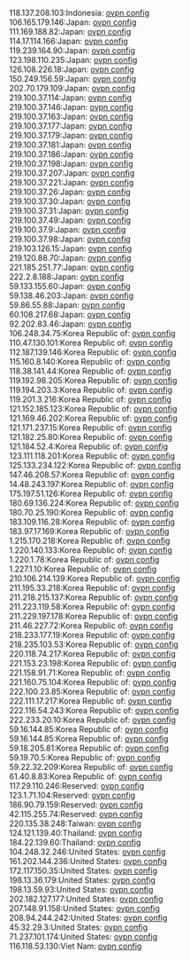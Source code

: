 118.137.208.103:Indonesia: [ovpn config](vpn/118_137_208_103.ovpn)  
106.165.179.146:Japan: [ovpn config](vpn/106_165_179_146.ovpn)  
111.169.188.82:Japan: [ovpn config](vpn/111_169_188_82.ovpn)  
114.17.114.166:Japan: [ovpn config](vpn/114_17_114_166.ovpn)  
119.239.164.90:Japan: [ovpn config](vpn/119_239_164_90.ovpn)  
123.198.110.235:Japan: [ovpn config](vpn/123_198_110_235.ovpn)  
126.108.226.18:Japan: [ovpn config](vpn/126_108_226_18.ovpn)  
150.249.156.59:Japan: [ovpn config](vpn/150_249_156_59.ovpn)  
202.70.179.109:Japan: [ovpn config](vpn/202_70_179_109.ovpn)  
219.100.37.114:Japan: [ovpn config](vpn/219_100_37_114.ovpn)  
219.100.37.146:Japan: [ovpn config](vpn/219_100_37_146.ovpn)  
219.100.37.163:Japan: [ovpn config](vpn/219_100_37_163.ovpn)  
219.100.37.177:Japan: [ovpn config](vpn/219_100_37_177.ovpn)  
219.100.37.179:Japan: [ovpn config](vpn/219_100_37_179.ovpn)  
219.100.37.181:Japan: [ovpn config](vpn/219_100_37_181.ovpn)  
219.100.37.186:Japan: [ovpn config](vpn/219_100_37_186.ovpn)  
219.100.37.198:Japan: [ovpn config](vpn/219_100_37_198.ovpn)  
219.100.37.207:Japan: [ovpn config](vpn/219_100_37_207.ovpn)  
219.100.37.221:Japan: [ovpn config](vpn/219_100_37_221.ovpn)  
219.100.37.26:Japan: [ovpn config](vpn/219_100_37_26.ovpn)  
219.100.37.30:Japan: [ovpn config](vpn/219_100_37_30.ovpn)  
219.100.37.31:Japan: [ovpn config](vpn/219_100_37_31.ovpn)  
219.100.37.49:Japan: [ovpn config](vpn/219_100_37_49.ovpn)  
219.100.37.9:Japan: [ovpn config](vpn/219_100_37_9.ovpn)  
219.100.37.98:Japan: [ovpn config](vpn/219_100_37_98.ovpn)  
219.103.126.15:Japan: [ovpn config](vpn/219_103_126_15.ovpn)  
219.120.88.70:Japan: [ovpn config](vpn/219_120_88_70.ovpn)  
221.185.251.77:Japan: [ovpn config](vpn/221_185_251_77.ovpn)  
222.2.8.188:Japan: [ovpn config](vpn/222_2_8_188.ovpn)  
59.133.155.60:Japan: [ovpn config](vpn/59_133_155_60.ovpn)  
59.138.46.203:Japan: [ovpn config](vpn/59_138_46_203.ovpn)  
59.86.55.88:Japan: [ovpn config](vpn/59_86_55_88.ovpn)  
60.108.217.68:Japan: [ovpn config](vpn/60_108_217_68.ovpn)  
92.202.83.46:Japan: [ovpn config](vpn/92_202_83_46.ovpn)  
106.248.34.75:Korea Republic of: [ovpn config](vpn/106_248_34_75.ovpn)  
110.47.130.101:Korea Republic of: [ovpn config](vpn/110_47_130_101.ovpn)  
112.187.139.146:Korea Republic of: [ovpn config](vpn/112_187_139_146.ovpn)  
115.160.8.140:Korea Republic of: [ovpn config](vpn/115_160_8_140.ovpn)  
118.38.141.44:Korea Republic of: [ovpn config](vpn/118_38_141_44.ovpn)  
119.192.98.205:Korea Republic of: [ovpn config](vpn/119_192_98_205.ovpn)  
119.194.203.3:Korea Republic of: [ovpn config](vpn/119_194_203_3.ovpn)  
119.201.3.216:Korea Republic of: [ovpn config](vpn/119_201_3_216.ovpn)  
121.152.185.123:Korea Republic of: [ovpn config](vpn/121_152_185_123.ovpn)  
121.169.46.202:Korea Republic of: [ovpn config](vpn/121_169_46_202.ovpn)  
121.171.237.15:Korea Republic of: [ovpn config](vpn/121_171_237_15.ovpn)  
121.182.25.80:Korea Republic of: [ovpn config](vpn/121_182_25_80.ovpn)  
121.184.52.4:Korea Republic of: [ovpn config](vpn/121_184_52_4.ovpn)  
123.111.118.201:Korea Republic of: [ovpn config](vpn/123_111_118_201.ovpn)  
125.133.234.122:Korea Republic of: [ovpn config](vpn/125_133_234_122.ovpn)  
147.46.208.57:Korea Republic of: [ovpn config](vpn/147_46_208_57.ovpn)  
14.48.243.197:Korea Republic of: [ovpn config](vpn/14_48_243_197.ovpn)  
175.197.51.126:Korea Republic of: [ovpn config](vpn/175_197_51_126.ovpn)  
180.69.136.224:Korea Republic of: [ovpn config](vpn/180_69_136_224.ovpn)  
180.70.25.190:Korea Republic of: [ovpn config](vpn/180_70_25_190.ovpn)  
183.109.116.28:Korea Republic of: [ovpn config](vpn/183_109_116_28.ovpn)  
183.97.17.169:Korea Republic of: [ovpn config](vpn/183_97_17_169.ovpn)  
1.215.170.218:Korea Republic of: [ovpn config](vpn/1_215_170_218.ovpn)  
1.220.140.133:Korea Republic of: [ovpn config](vpn/1_220_140_133.ovpn)  
1.220.1.78:Korea Republic of: [ovpn config](vpn/1_220_1_78.ovpn)  
1.227.1.10:Korea Republic of: [ovpn config](vpn/1_227_1_10.ovpn)  
210.106.214.139:Korea Republic of: [ovpn config](vpn/210_106_214_139.ovpn)  
211.195.33.218:Korea Republic of: [ovpn config](vpn/211_195_33_218.ovpn)  
211.218.215.137:Korea Republic of: [ovpn config](vpn/211_218_215_137.ovpn)  
211.223.119.58:Korea Republic of: [ovpn config](vpn/211_223_119_58.ovpn)  
211.229.197.178:Korea Republic of: [ovpn config](vpn/211_229_197_178.ovpn)  
211.46.227.72:Korea Republic of: [ovpn config](vpn/211_46_227_72.ovpn)  
218.233.177.19:Korea Republic of: [ovpn config](vpn/218_233_177_19.ovpn)  
218.235.103.53:Korea Republic of: [ovpn config](vpn/218_235_103_53.ovpn)  
220.118.74.217:Korea Republic of: [ovpn config](vpn/220_118_74_217.ovpn)  
221.153.23.198:Korea Republic of: [ovpn config](vpn/221_153_23_198.ovpn)  
221.158.91.71:Korea Republic of: [ovpn config](vpn/221_158_91_71.ovpn)  
221.160.75.104:Korea Republic of: [ovpn config](vpn/221_160_75_104.ovpn)  
222.100.23.85:Korea Republic of: [ovpn config](vpn/222_100_23_85.ovpn)  
222.111.17.217:Korea Republic of: [ovpn config](vpn/222_111_17_217.ovpn)  
222.116.54.243:Korea Republic of: [ovpn config](vpn/222_116_54_243.ovpn)  
222.233.20.10:Korea Republic of: [ovpn config](vpn/222_233_20_10.ovpn)  
59.16.144.85:Korea Republic of: [ovpn config](vpn/59_16_144_85.ovpn)  
59.16.144.85:Korea Republic of: [ovpn config](vpn/59_16_144_85.ovpn)  
59.18.205.81:Korea Republic of: [ovpn config](vpn/59_18_205_81.ovpn)  
59.19.70.5:Korea Republic of: [ovpn config](vpn/59_19_70_5.ovpn)  
59.22.32.209:Korea Republic of: [ovpn config](vpn/59_22_32_209.ovpn)  
61.40.8.83:Korea Republic of: [ovpn config](vpn/61_40_8_83.ovpn)  
117.29.110.246:Reserved: [ovpn config](vpn/117_29_110_246.ovpn)  
123.1.71.104:Reserved: [ovpn config](vpn/123_1_71_104.ovpn)  
186.90.79.159:Reserved: [ovpn config](vpn/186_90_79_159.ovpn)  
42.115.255.74:Reserved: [ovpn config](vpn/42_115_255_74.ovpn)  
220.135.38.248:Taiwan: [ovpn config](vpn/220_135_38_248.ovpn)  
124.121.139.40:Thailand: [ovpn config](vpn/124_121_139_40.ovpn)  
184.22.139.60:Thailand: [ovpn config](vpn/184_22_139_60.ovpn)  
104.248.32.246:United States: [ovpn config](vpn/104_248_32_246.ovpn)  
161.202.144.236:United States: [ovpn config](vpn/161_202_144_236.ovpn)  
172.117.150.35:United States: [ovpn config](vpn/172_117_150_35.ovpn)  
198.13.36.179:United States: [ovpn config](vpn/198_13_36_179.ovpn)  
198.13.59.93:United States: [ovpn config](vpn/198_13_59_93.ovpn)  
202.182.127.177:United States: [ovpn config](vpn/202_182_127_177.ovpn)  
207.148.91.158:United States: [ovpn config](vpn/207_148_91_158.ovpn)  
208.94.244.242:United States: [ovpn config](vpn/208_94_244_242.ovpn)  
45.32.29.3:United States: [ovpn config](vpn/45_32_29_3.ovpn)  
71.237.101.174:United States: [ovpn config](vpn/71_237_101_174.ovpn)  
116.118.53.130:Viet Nam: [ovpn config](vpn/116_118_53_130.ovpn)  
